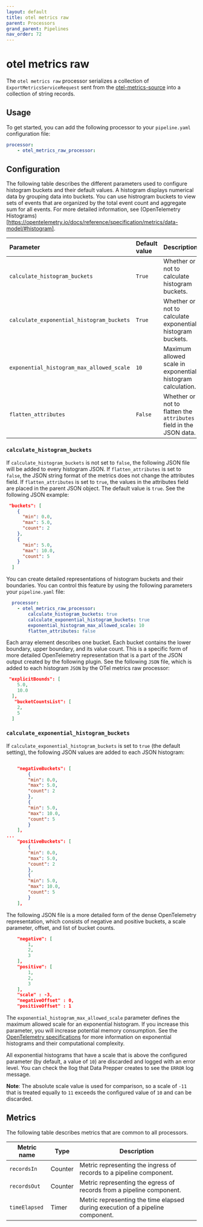 ```yaml
---
layout: default
title: otel metrics raw
parent: Processors
grand_parent: Pipelines
nav_order: 72
---
```


# otel metrics raw

The `otel metrics raw` processor serializes a collection of `ExportMetricsServiceRequest` sent from the [otel-metrics-source]({{site.url}}{{site.baseurl}}//data-prepper/pipelines/configuration/sources/otel-metrics-source/) into a collection of string records.

## Usage

To get started, you can add the following processor to your `pipeline.yaml` configuration file:

``` yaml
processor:
    - otel_metrics_raw_processor:
```

## Configuration

The following table describes the different parameters used to configure histogram buckets and their default values. A histogram displays numerical data by grouping data into buckets. You can use histrogram buckets to view sets of events that are organized by the total event count and aggregate sum for all events. For more detailed information, see (OpenTelemetry Histograms)[https://opentelemetry.io/docs/reference/specification/metrics/data-model/#histogram].

| Parameter | Default value | Description |
| :---    | :---    | :---    |
| `calculate_histogram_buckets` | `True` | Whether or not to calculate histogram buckets. |
| `calculate_exponential_histogram_buckets` | `True` | Whether or not to calculate exponential histogram buckets. |
| `exponential_histogram_max_allowed_scale` | `10` | Maximum allowed scale in exponential histogram calculation. | 
| `flatten_attributes` | `False` | Whether or not to flatten the `attributes` field in the JSON data. |

### `calculate_histogram_buckets`

If `calculate_histogram_buckets` is not set to `false`, the following JSON file will be added to every histogram JSON. If `flatten_attributes` is set to `false`, the JSON string format of the metrics does not change the attributes field. If `flatten_attributes` is set to `true`, the values in the attributes field are placed in the parent JSON object. The default value is `true`. See the following JSON example:

```json
 "buckets": [
    {
      "min": 0.0,
      "max": 5.0,
      "count": 2
    },
    {
      "min": 5.0,
      "max": 10.0,
      "count": 5
    }
  ]
```

You can create detailed representations of histogram buckets and their boundaries. You can control this feature by using the following parameters your `pipeline.yaml` file:

```yaml
  processor:
    - otel_metrics_raw_processor:
        calculate_histogram_buckets: true
        calculate_exponential_histogram_buckets: true
        exponential_histogram_max_allowed_scale: 10
        flatten_attributes: false
```

Each array element describes one bucket. Each bucket contains the lower boundary, upper boundary, and its value count. This is a specific form of more detailed OpenTelemetry representation that is a part of the JSON output created by the following plugin. See the following `JSON` file, which is added to each histogram `JSON` by the OTel metrics raw processor:

```json
 "explicitBounds": [
    5.0,
    10.0
  ],
   "bucketCountsList": [
    2,
    5
  ]
```



### `calculate_exponential_histogram_buckets`

If `calculate_exponential_histogram_buckets` is set to `true` (the default setting), the following JSON values are added to each JSON histogram:

```json

    "negativeBuckets": [
        {
        "min": 0.0,
        "max": 5.0,
        "count": 2
        },
        {
        "min": 5.0,
        "max": 10.0,
        "count": 5
        }
    ],
...
    "positiveBuckets": [
        {
        "min": 0.0,
        "max": 5.0,
        "count": 2
        },
        {
        "min": 5.0,
        "max": 10.0,
        "count": 5
        }
    ],
```

The following JSON file is a more detailed form of the dense OpenTelemetry representation, which consists of negative and positive buckets, a scale parameter, offset, and list of bucket counts. 


```json
    "negative": [
        1,
        2,
        3
    ],
    "positive": [
        1,
        2,
        3
    ],
    "scale" : -3,
    "negativeOffset" : 0,
    "positiveOffset" : 1
```

The `exponential_histogram_max_allowed_scale` parameter defines the maximum allowed scale for an exponential histogram. If you increase this parameter, you will increase potential memory consumption. See the [OpenTelemetry specifications](https://github.com/open-telemetry/opentelemetry-proto/blob/main/opentelemetry/proto/metrics/v1/metrics.proto) for more information on exponential histograms and their computational complexity.

All exponential histograms that have a scale that is above the configured parameter (by default, a value of `10`) are discarded and logged with an error level. You can check the llog that Data Prepper creates to see the `ERROR` log message.

**Note**: The absolute scale value is used for comparison, so a scale of `-11` that is treated equally to `11` exceeds the configured value of `10` and can be discarded.

## Metrics

The following table describes metrics that are common to all processors.

| Metric name | Type | Description |
| ------------- | ---- | -----------|
| `recordsIn` | Counter | Metric representing the ingress of records to a pipeline component. |
| `recordsOut` | Counter | Metric representing the egress of records from a pipeline component. |
| `timeElapsed` | Timer | Metric representing the time elapsed during execution of a pipeline component. |
